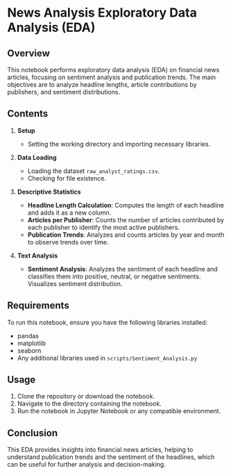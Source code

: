 # News Analysis Exploratory Data Analysis (EDA)

## Overview

This notebook performs exploratory data analysis (EDA) on financial news articles, focusing on sentiment analysis and publication trends. The main objectives are to analyze headline lengths, article contributions by publishers, and sentiment distributions.

## Contents

1. **Setup**
   - Setting the working directory and importing necessary libraries.

2. **Data Loading**
   - Loading the dataset `raw_analyst_ratings.csv`.
   - Checking for file existence.

3. **Descriptive Statistics**
   - **Headline Length Calculation**: Computes the length of each headline and adds it as a new column.
   - **Articles per Publisher**: Counts the number of articles contributed by each publisher to identify the most active publishers.
   - **Publication Trends**: Analyzes and counts articles by year and month to observe trends over time.

4. **Text Analysis**
   - **Sentiment Analysis**: Analyzes the sentiment of each headline and classifies them into positive, neutral, or negative sentiments. Visualizes sentiment distribution.

## Requirements

To run this notebook, ensure you have the following libraries installed:

- pandas
- matplotlib
- seaborn
- Any additional libraries used in `scripts/Sentiment_Analysis.py`

## Usage

1. Clone the repository or download the notebook.
2. Navigate to the directory containing the notebook.
3. Run the notebook in Jupyter Notebook or any compatible environment.

## Conclusion

This EDA provides insights into financial news articles, helping to understand publication trends and the sentiment of the headlines, which can be useful for further analysis and decision-making.
